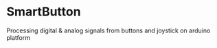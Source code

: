 # SmartButton
Processing digital &amp; analog signals from buttons and joystick on arduino platform
